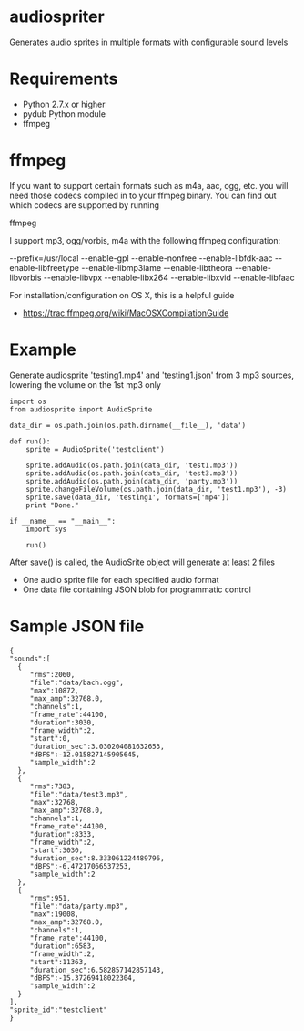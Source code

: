 audiospriter
============

Generates audio sprites in multiple formats with configurable sound levels

Requirements
===
* Python 2.7.x or higher
* pydub Python module
* ffmpeg

ffmpeg
===
If you want to support certain formats such as m4a, aac, ogg, etc. you will need those codecs compiled in to your ffmpeg binary.  You can find out which codecs are supported by running

  ffmpeg

I support mp3, ogg/vorbis, m4a with the following ffmpeg configuration:

  --prefix=/usr/local --enable-gpl --enable-nonfree --enable-libfdk-aac --enable-libfreetype --enable-libmp3lame --enable-libtheora --enable-libvorbis --enable-libvpx --enable-libx264 --enable-libxvid --enable-libfaac
  
For installation/configuration on OS X, this is a helpful guide
* https://trac.ffmpeg.org/wiki/MacOSXCompilationGuide

Example
===
Generate audiosprite 'testing1.mp4' and 'testing1.json' from 3 mp3 sources, 
lowering the volume on the 1st mp3 only

    import os
    from audiosprite import AudioSprite

    data_dir = os.path.join(os.path.dirname(__file__), 'data')

    def run():
        sprite = AudioSprite('testclient')

        sprite.addAudio(os.path.join(data_dir, 'test1.mp3'))
        sprite.addAudio(os.path.join(data_dir, 'test3.mp3'))
        sprite.addAudio(os.path.join(data_dir, 'party.mp3'))
        sprite.changeFileVolume(os.path.join(data_dir, 'test1.mp3'), -3)
        sprite.save(data_dir, 'testing1', formats=['mp4'])
        print "Done."

    if __name__ == "__main__":
        import sys

        run()

After save() is called, the AudioSrite object will generate at least 2 files
- One audio sprite file for each specified audio format
- One data file containing JSON blob for programmatic control

Sample JSON file
===

    {
    "sounds":[
      {
         "rms":2060,
         "file":"data/bach.ogg",
         "max":10872,
         "max_amp":32768.0,
         "channels":1,
         "frame_rate":44100,
         "duration":3030,
         "frame_width":2,
         "start":0,
         "duration_sec":3.030204081632653,
         "dBFS":-12.015827145905645,
         "sample_width":2
      },
      {
         "rms":7383,
         "file":"data/test3.mp3",
         "max":32768,
         "max_amp":32768.0,
         "channels":1,
         "frame_rate":44100,
         "duration":8333,
         "frame_width":2,
         "start":3030,
         "duration_sec":8.333061224489796,
         "dBFS":-6.47217066537253,
         "sample_width":2
      },
      {
         "rms":951,
         "file":"data/party.mp3",
         "max":19008,
         "max_amp":32768.0,
         "channels":1,
         "frame_rate":44100,
         "duration":6583,
         "frame_width":2,
         "start":11363,
         "duration_sec":6.582857142857143,
         "dBFS":-15.37269418022304,
         "sample_width":2
      }
    ],
    "sprite_id":"testclient"
    }
